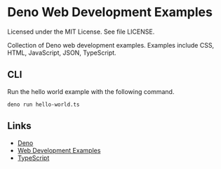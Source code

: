 # Deno Web Development Examples

Licensed under the MIT License. See file LICENSE.

Collection of Deno web development examples. Examples include CSS, HTML, JavaScript, JSON, TypeScript.

## CLI

Run the hello world example with the following command.

    deno run hello-world.ts

## Links

* [Deno](https://deno.land/)
* [Web Development Examples](https://github.com/mneiferbag/javascript-examples)
* [TypeScript](https://www.typescriptlang.org/ "TypeScript")
